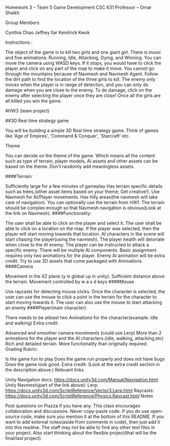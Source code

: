 Homework 3 – Team 5 Game Development CSC 631 Professor – Omar Shaikh

Group Members

Cynthia Chao Jeffrey Ilar Kendrick Kwok

Instructions :

The object of the game is to kill two girls and one giant girl. There is music and five animations: Running, Idle, Attacking, Dying, and Winning. You can move the camera using WASD keys.  If it stops, you would have to click the player and click on any part of the map to make it move. You cannot go through the mountains because of Navmesh and Navmesh Agent. Follow the dirt path to find the location of the three girls to kill. The enemy only moves when the player is in range of detection, and you can only do damage when you are close to the enemy. To do damage, click on the enemy after selecting the player once they are close!  Once all the girls are all killed you win the game. 

#HW3 (team project)

##3D Real time strategy game

You will be building a simple 3D Real time strategy game. Think of games like 'Age of Empires', 'Command & Conquer', 'Starcraft' etc.

Theme

You can decide on the theme of the game. Which means all the content such as type of terrain, player models, AI assets and other assets can be based on the theme. Don't randomly add meaningless assets.

####Terrain:

Sufficiently large for a few minutes of gameplay
Has terrain specific details such as trees,(other asset items based on your theme; Get creative!).
Use Navmesh for AI/Player movements.
Has hilly areas(the navmesh will take care of navigation).
You can optionally use the terrain from HW1.
The terrain should be complex enough so that Navmesh navigation is obvious(Look at the link on Navmesh).
####Functionality:

The user shall be able to click on the player and select it.
The user shall be able to click on a location on the map. If the player was selected, then the player will start moving towards that location.
AI characters in the scene will start chasing the player(using the navmesh).
The player health will detoriate when close to the AI enemy.
The player can be instructed to attack a specific enemy.
There will be multiple AI components.
Basic assignment requires only two animations for the player. Enemy AI animation will be extra credit.
Try to use 3D assets that come packaged with Animations.
####Camera

Movement in the XZ plane (y is global up in unity).
Sufficient distance above the terrain.
Movement controlled by w a s d keys
####Mouse

Use raycasts for detecting mouse clicks.
Once the character is selected, the user can use the mouse to click a point in the terrain for the character to start moving towards it.
The user can also use the mouse to start attacking an enemy
####Player(main character)

There needs to be atleast two Animations for the character(example: idle and walking)
Extra credit:

Advanced and smoother camera movements (could use Lerp)
More than 2 animations for the player and the AI characters.(idle, walking, attacking,etc)
Rich and detailed terrain.
More functionality than originally required.
Grading Rubric:

Is the game fun to play
Does the game run properly and does not have bugs
Does the game look good.
Extra credit: (Look at the extra credit section in the description above.)
Relevant links

Unity Navigation docs: https://docs.unity3d.com/Manual/Navigation.html
Unity Navmesh(part of the link above):
Lerp: https://docs.unity3d.com/ScriptReference/Vector3.Lerp.html
Raycasts: https://docs.unity3d.com/ScriptReference/Physics.Raycast.html
Notes

Post questions on Piazza if you have any. This class encourages collaboration and discussions.
Never copy-paste code.
If you do use open-source code, make sure you mention it at the bottom of this README.
If you want to add external notes(aside from comments in code), then just add it into this readme. The staff may not be able to find any other text files in your project.
Also start thinking about the flexible project(that will be the final/last project).
